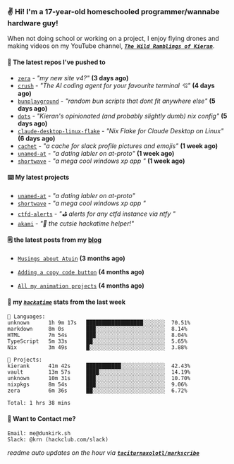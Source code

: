 ### ✌️ Hi! I'm a 17-year-old homeschooled programmer/wannabe hardware guy!

When not doing school or working on a project, I enjoy flying drones and making videos on my YouTube channel, [**_`The Wild Ramblings of Kieran`_**](https://youtube.com/@kieran.rambles).

#### 👷 The latest repos I've pushed to

- [`zera`](https://github.com/taciturnaxolotl/zera) - _"my new site v4?"_ **(3 days ago)**
- [`crush`](https://github.com/charmbracelet/crush) - _"The AI coding agent for your favourite terminal 💘"_ **(4 days ago)**
- [`bunplayground`](https://github.com/taciturnaxolotl/bunplayground) - _"random bun scripts that dont fit anywhere else"_ **(5 days ago)**
- [`dots`](https://github.com/taciturnaxolotl/dots) - _"Kieran's opinionated (and probably slightly dumb) nix config"_ **(5 days ago)**
- [`claude-desktop-linux-flake`](https://github.com/k3d3/claude-desktop-linux-flake) - _"Nix Flake for Claude Desktop on Linux"_ **(6 days ago)**
- [`cachet`](https://github.com/taciturnaxolotl/cachet) - _"a cache for slack profile pictures and emojis"_ **(1 week ago)**
- [`unamed-at`](https://github.com/taciturnaxolotl/unamed-at) - _"a dating labler on at-proto"_ **(1 week ago)**
- [`shortwave`](https://github.com/taciturnaxolotl/shortwave) - _"a mega cool windows xp app "_ **(1 week ago)**

#### ⌨️ My latest projects

- [`unamed-at`](https://github.com/taciturnaxolotl/unamed-at) - _"a dating labler on at-proto"_
- [`shortwave`](https://github.com/taciturnaxolotl/shortwave) - _"a mega cool windows xp app "_
- [`ctfd-alerts`](https://github.com/taciturnaxolotl/ctfd-alerts) - _"⛳ alerts for any ctfd instance via ntfy "_
- [`akami`](https://github.com/taciturnaxolotl/akami) - _"🌷 the cutsie hackatime helper!"_

#### 🗒️ the latest posts from my [blog](https://dunkirk.sh)

- [`Musings about Atuin`](https://dunkirk.sh/blog/atuin/) **(3 months ago)**

- [`Adding a copy code button`](https://dunkirk.sh/blog/adding-a-copy-button/) **(4 months ago)**

- [`All my animation projects`](https://dunkirk.sh/blog/my-animations/) **(4 months ago)**



#### 📡 my [_`hackatime`_](https://waka.hackclub.com) stats from the last week

```text
💾 Languages:
unknown      1h 9m 17s   ██████████████████░░░░░░░  70.51%
markdown     8m 0s       ███░░░░░░░░░░░░░░░░░░░░░░  8.14%
HTML         7m 54s      ███░░░░░░░░░░░░░░░░░░░░░░  8.04%
TypeScript   5m 33s      ██░░░░░░░░░░░░░░░░░░░░░░░  5.65%
Nix          3m 49s      █░░░░░░░░░░░░░░░░░░░░░░░░  3.88%

💼 Projects:
kierank      41m 42s     ███████████░░░░░░░░░░░░░░  42.43%
vault        13m 57s     ████░░░░░░░░░░░░░░░░░░░░░  14.19%
unknown      10m 31s     ███░░░░░░░░░░░░░░░░░░░░░░  10.70%
nixpkgs      8m 54s      ███░░░░░░░░░░░░░░░░░░░░░░  9.06%
zera         6m 36s      ██░░░░░░░░░░░░░░░░░░░░░░░  6.72%

Total: 1 hrs 38 mins
```

#### 📮 Want to Contact me?

```text
Email: me@dunkirk.sh
Slack: @krn (hackclub.com/slack)
```

_readme auto updates on the hour via [**`taciturnaxolotl/markscribe`**](https://github.com/taciturnaxolotl/markscribe)_
